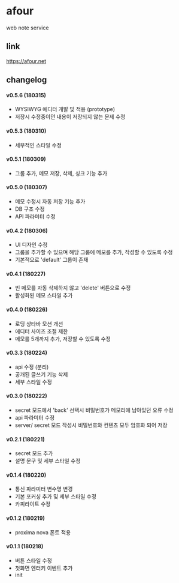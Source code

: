# afour
web note service

## link
https://afour.net


## changelog

#### v0.5.6 (180315)
* WYSIWYG 에디터 개발 및 적용 (prototype)
* 저장시 수정중이던 내용이 저장되지 않는 문제 수정

#### v0.5.3 (180310)
* 세부적인 스타일 수정

#### v0.5.1 (180309)
* 그룹 추가, 메모 저장, 삭제, 싱크 기능 추가

#### v0.5.0 (180307)
* 메모 수정시 자동 저장 기능 추가
* DB 구조 수정
* API 파라미터 수정

#### v0.4.2 (180306)
* UI 디자인 수정
* 그룹을 추가할 수 있으며 해당 그룹에 메모를 추가, 작성할 수 있도록 수정
* 기본적으로 'default' 그룹이 존재

#### v0.4.1 (180227)
* 빈 메모를 자동 삭제하지 않고 'delete' 버튼으로 수정
* 활성화된 메모 스타일 추가

#### v0.4.0 (180226)
* 로딩 상타바 모션 개선
* 에디터 사이즈 조절 제한
* 메모를 5개까지 추가, 저장할 수 있도록 수정

#### v0.3.3 (180224)
* api 수정 (분리)
* 공개된 글쓰기 기능 삭제
* 세부 스타일 수정

#### v0.3.0 (180222)
* secret 모드에서 'back' 선택시 비밀번호가 메모리에 남아있던 오류 수정
* api 파라미터 수정
* server/ secret 모드 작성시 비밀번호와 컨텐츠 모두 암호화 되어 저장

#### v0.2.1 (180221)
* secret 모드 추가
* 설명 문구 및 세부 스타일 수정

#### v0.1.4 (180220)
* 통신 파라미터 변수명 변경
* 기본 포커싱 추가 및 세부 스타일 수정
* 카피라이트 수정

#### v0.1.2 (180219)
* proxima nova 폰트 적용

#### v0.1.1 (180218)
* 버튼 스타일 수정
* 첫화면 엔터키 이벤트 추가
* init
